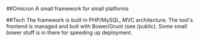 ##Omicron
A small framework for small platforms

##Tech
The framework is built in PHP/MySQL, MVC architecture. The tool's frontend is managed and buit with Bower/Grunt (see /public). Some small bower stuff is in there for speeding up deployment.
